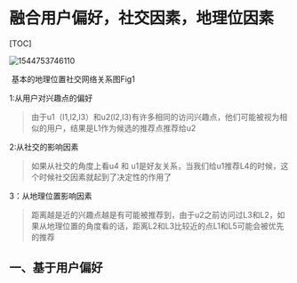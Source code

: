 # 融合用户偏好，社交因素，地理位因素

[TOC]



![1544753746110](C:\Users\huanghe\AppData\Roaming\Typora\typora-user-images\1544753746110.png)

​                           基本的地理位置社交网络关系图Fig1

1:从用户对兴趣点的偏好

> 由于u1（l1,l2,l3）和u2(l2,l3)有许多相同的访问兴趣点，他们可能被视为相似的用户，结果是L1作为候选的推荐点推荐给u2

2:从社交的影响因素

> 如果从社交的角度上看u4 和 u1是好友关系，当我们给u1推荐L4的时候，这个时候社交因素就起到了决定性的作用了

3：从地理位置影响因素

> 距离越是近的兴趣点越是有可能被推荐到，由于u2之前访问过L3和L2，如果从地理位置的角度看的话，距离L2和L3比较近的点L1和L5可能会被优先的推荐



## 一、基于用户偏好









